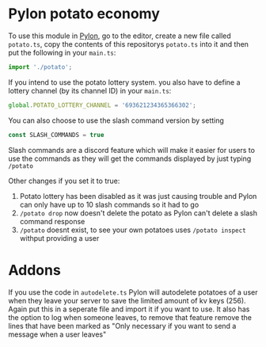 # Pylon potato economy
To use this module in [Pylon](https://pylon.bot/), go to the editor, create a new file called `potato.ts`, copy the contents of this repositorys `potato.ts` into it and then put the following in your `main.ts`:
```ts
import './potato';
```

If you intend to use the potato lottery system. you also have to define a lottery channel (by its channel ID) in your `main.ts`:
```ts
global.POTATO_LOTTERY_CHANNEL = '693621234365366302';
```

You can also choose to use the slash command version by setting
```ts
const SLASH_COMMANDS = true
```
Slash commands are a discord feature which will make it easier for users to use the commands as they will get the commands displayed by just typing `/potato`

Other changes if you set it to true:
1) Potato lottery has been disabled as it was just causing trouble and Pylon can only have up to 10 slash commands so it had to go
2) `/potato drop` now doesn't delete the potato as Pylon can't delete a slash command response
3) `/potato` doesnt exist, to see your own potatoes uses `/potato inspect` withput providing a user

# Addons

If you use the code in `autodelete.ts` Pylon will autodelete potatoes of a user when they leave your server to save the limited amount of kv keys (256). Again put this in a seperate file and import it if you want to use. It also has the option to log when someone leaves, to remove that feature remove the lines that have been marked as "Only necessary if you want to send a message when a user leaves"
